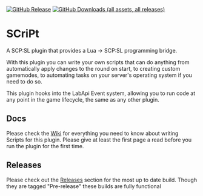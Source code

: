 [![GitHub Release](https://img.shields.io/github/v/release/tayjay/SCriPt?include_prereleases)](https://github.com/tayjay/SCriPt/releases/latest)
[![GitHub Downloads (all assets, all releases)](https://img.shields.io/github/downloads/tayjay/SCriPt/total)](https://github.com/tayjay/SCriPt/releases/latest)


# SCriPt
A SCP:SL plugin that provides a Lua -> SCP:SL programming bridge.

With this plugin you can write your own scripts that can do anything from automatically apply changes to the round on start, to creating custom gamemodes, to automating tasks on your server's operating system if you need to do so.

This plugin hooks into the LabApi Event system, allowing you to run code at any point in the game lifecycle, the same as any other plugin.

## Docs
Please check the [Wiki](https://github.com/tayjay/SCriPt/wiki) for everything you need to know about writing Scripts for this plugin. Please give at least the first page a read before you run the plugin for the first time.

## Releases
Please check out the [Releases](https://github.com/tayjay/SCriPt/releases) section for the most up to date build.
Though they are tagged "Pre-release" these builds are fully functional
